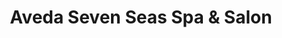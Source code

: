 ---
title: "Aveda Seven Seas Spa & Salon"
url: /sunny-isles-beach/aveda-seven-seas-spa-and-salon/
shop: beauty
---
